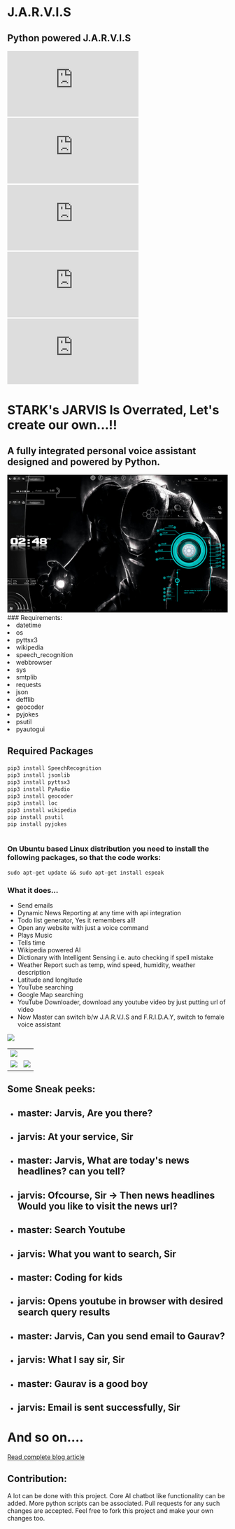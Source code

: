 # J.A.R.V.I.S

## Python powered J.A.R.V.I.S

[![GitHub issues](https://img.shields.io/github/issues/GauravSingh9356/J.A.R.V.I.S)](https://github.com/noobDevelopers/J.A.R.V.I.S/issues)
[![GitHub forks](https://img.shields.io/github/forks/GauravSingh9356/J.A.R.V.I.S)](https://github.com/GauravSingh9356/J.A.R.V.I.S/network)
[![GitHub stars](https://img.shields.io/github/stars/GauravSingh9356/J.A.R.V.I.S)](https://github.com/GauravSingh9356/J.A.R.V.I.S/stargazers)
[![GitHub license](https://img.shields.io/github/license/GauravSingh9356/J.A.R.V.I.S)](https://github.com/GauravSingh9356/J.A.R.V.I.S/blob/master/LICENSE)
![GitHub Hacktoberfest combined status](https://img.shields.io/github/hacktoberfest/2020/noobDevelopers/J.A.R.V.I.S)

# STARK's JARVIS Is Overrated, Let's create our own...!!
## A fully integrated personal voice assistant designed and powered by Python.
<img src="images/jarvis1.jpg"/>
### Requirements:

<li>datetime</li>
<li>os</li>
<li> pyttsx3</li>
<li> wikipedia</li>
<li> speech_recognition </li>
<li> webbrowser</li>
<li> sys</li>
<li> smtplib</li>
<li>requests</li>
<li>json</li>
<li>defflib</li>
<li>geocoder</li>
<li>pyjokes</li>
<li>psutil</li>
<li> pyautogui</li>

<h2>Required Packages</h2>

```
pip3 install SpeechRecognition
pip3 install jsonlib
pip3 install pyttsx3
pip3 install PyAudio
pip3 install geocoder
pip3 install loc
pip3 install wikipedia
pip install psutil
pip install pyjokes


```

### On Ubuntu based Linux distribution you need to install the following packages, so that the code works:

```
sudo apt-get update && sudo apt-get install espeak

```

### What it does...

  <ul>
<li>Send emails</li>
  <li>Dynamic News Reporting at any time with api integration</li>
  <li>Todo list generator, Yes it remembers all!</li> 
<li>Open any website with just a voice command</li>
<li>Plays Music</li>
<li>Tells time</li>
<li>Wikipedia powered AI</li>
<li>Dictionary with Intelligent Sensing i.e. auto checking if spell mistake</li>
<li>Weather Report such as temp, wind speed, humidity, weather description</li>
<li>Latitude and longitude</li>
 <li>YouTube searching</li> 
 <li>Google Map searching</a>
 <li>YouTube Downloader, download any youtube video by just putting url of video</li>
 <li>Now Master can switch b/w J.A.R.V.I.S and F.R.I.D.A.Y, switch to female voice assistant</li>
</ul>

 <img src="images/jarvis.jpg"/>
<table>
  <tr>
    <td><img src="images/Screenshot%20(138).png"/></td>
   

</tr>
<tr>
<td><img src="images/email.jpg"/></td>

<td><img src="images/location.png"/></td>
</tr>

</table>

## Some Sneak peeks:

<ul>
  <li><h2> master: Jarvis, Are you there?</h2></li>
  <li><h2> jarvis: At your service, Sir</h2></li>
  
  <li><h2> master: Jarvis, What are today's news headlines? can you tell?</h2></li>
  <li><h2> jarvis: Ofcourse, Sir -> Then news headlines   Would you like to visit the news url?</h2></li>
  
  <li><h2> master: Search Youtube</h2></li>
  <li><h2> jarvis: What you want to search, Sir</h2></li>
  <li><h2> master: Coding for kids</h2></li>
  <li><h2> jarvis: Opens youtube in browser with desired search query results </h2></li>
  
   <li><h2>master: Jarvis, Can you send email to Gaurav?</h2></li>
   <li><h2>jarvis: What I say sir, Sir</h2></li>
   <li><h2>master: Gaurav is a good boy</h2></li>
   <li><h2>jarvis: Email is sent successfully, Sir</h2></li>
</ul>
  
  # And so on....
  
<a href="https://devophub.blogspot.com/2020/06/your-personal-assistant-jarvis.html" target="_blank">Read complete blog article</a>

## Contribution:

A lot can be done with this project. Core AI chatbot like functionality can be added. More python scripts can be associated. Pull requests for any such changes are accepted. Feel free to fork this project and make your own changes too.
